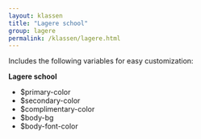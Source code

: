 ```yaml
---
layout: klassen
title: "Lagere school"
group: lagere
permalink: /klassen/lagere.html
--- 
```


Includes the following variables for easy customization:

**Lagere school**

* $primary-color
* $secondary-color
* $complimentary-color
* $body-bg
* $body-font-color
